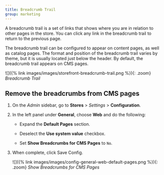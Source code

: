 ```yaml
---
title: Breadcrumb Trail
group: marketing
---
```


A breadcrumb trail is a set of links that shows where you are in relation to other pages in the store. You can click any link in the breadcrumb trail to return to the previous page.

The breadcrumb trail can be configured to appear on content pages, as well as catalog pages. The format and position of the breadcrumb trail varies by theme, but it is usually located just below the header. By default, the breadcrumb trail appears on CMS pages.

![]({% link images/images/storefront-breadcrumb-trail.png %}){: .zoom}
_Breadcrumb Trail_

## Remove the breadcrumbs from CMS pages

1. On the _Admin_ sidebar, go to **Stores** > _Settings_ > **Configuration**.

1. In the left panel under **General**, choose **Web** and do the following:

    - Expand the **Default Pages** section.

    - Deselect the **Use system value** checkbox.

    - Set **Show Breadcrumbs for CMS Pages** to `No`.

1. When complete, click <span class="btn">Save Config</span>.

    ![]({% link images/images/config-general-web-default-pages.png %}){: .zoom}
    _Show Breadcrumbs for CMS Pages_
